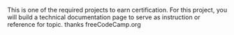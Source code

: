 This is one of the required projects to earn certification. For this project, you will build a technical documentation page to serve as instruction or reference for topic. thanks freeCodeCamp.org



